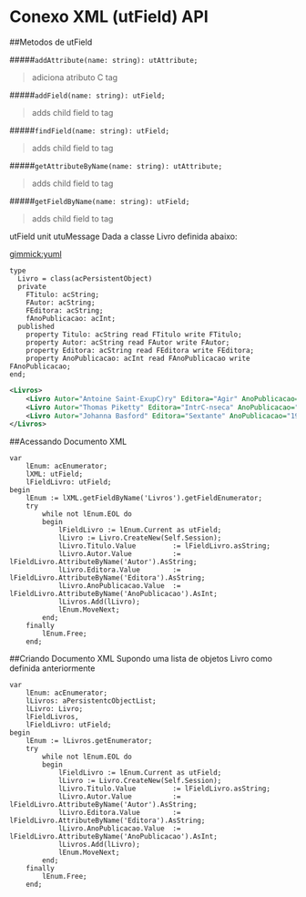 # Conexo XML (utField) API

##Metodos de utField

#####`addAttribute(name: string): utAttribute;`
> adiciona atributo C  tag

#####`addField(name: string): utField;`
> adds child field to tag

#####`findField(name: string): utField;`
> adds child field to tag

#####`getAttributeByName(name: string): utAttribute;`
> adds child field to tag

#####`getFieldByName(name: string): utField;`
> adds child field to tag


utField unit utuMessage
Dada a classe Livro definida abaixo:

[gimmick:yuml]([Livro|-TC-tulo:acString;-Autor:acString;-Editora:acString;-AnoPublicacao:acInt|])

~~~
type
  Livro = class(acPersistentObject)
  private
    FTitulo: acString;
    FAutor: acString;
    FEditora: acString;
    fAnoPublicacao: acInt;
  published
    property Titulo: acString read FTitulo write FTitulo;
    property Autor: acString read FAutor write FAutor;
    property Editora: acString read FEditora write FEditora;
    property AnoPublicacao: acInt read FAnoPublicacao write FAnoPublicacao;
end;
~~~

~~~xml
<Livros>
    <Livro Autor="Antoine Saint-ExupC)ry" Editora="Agir" AnoPublicacao="1943">O Pequeno Principe</Livro>
    <Livro Autor="Thomas Piketty" Editora="IntrC-nseca" AnoPublicacao="2014">O Capital no SC)culo XXI</Livro>
    <Livro Autor="Johanna Basford" Editora="Sextante" AnoPublicacao="1911">Jardim Secreto</Livro>
</Livros>
~~~

##Acessando Documento XML
~~~
var
    lEnum: acEnumerator;
    lXML: utField;
    lFieldLivro: utField;
begin
    lEnum := lXML.getFieldByName('Livros').getFieldEnumerator;
    try
        while not lEnum.EOL do
        begin
            lFieldLivro := lEnum.Current as utField;
            lLivro := Livro.CreateNew(Self.Session);
            lLivro.Titulo.Value         := lFieldLivro.asString;
            lLivro.Autor.Value          := lFieldLivro.AttributeByName('Autor').AsString;
            lLivro.Editora.Value        := lFieldLivro.AttributeByName('Editora').AsString;
            lLivro.AnoPublicacao.Value  := lFieldLivro.AttributeByName('AnoPublicacao').AsInt;
            lLivros.Add(lLivro);
            lEnum.MoveNext;
        end;
    finally
        lEnum.Free;
    end;
~~~

##Criando Documento XML
Supondo uma lista de objetos Livro como definida anteriormente
~~~
var
    lEnum: acEnumerator;
    lLivros: aPersistentcObjectList;
    lLivro: Livro;
    lFieldLivros,
    lFieldLivro: utField;
begin
    lEnum := lLivros.getEnumerator;
    try
        while not lEnum.EOL do
        begin
            lFieldLivro := lEnum.Current as utField;
            lLivro := Livro.CreateNew(Self.Session);
            lLivro.Titulo.Value         := lFieldLivro.asString;
            lLivro.Autor.Value          := lFieldLivro.AttributeByName('Autor').AsString;
            lLivro.Editora.Value        := lFieldLivro.AttributeByName('Editora').AsString;
            lLivro.AnoPublicacao.Value  := lFieldLivro.AttributeByName('AnoPublicacao').AsInt;
            lLivros.Add(lLivro);
            lEnum.MoveNext;
        end;
    finally
        lEnum.Free;
    end;
~~~
